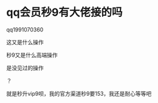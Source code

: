# qq会员秒9有大佬接的吗


qq1991070360

<img src="static/image/smiley/yct/006.gif" smilieid="32" border="0" alt="" />这又是什么操作

秒9又是什么高端操作

是没见过的操作<img id="aimg_VxXf9" onclick="zoom(this, this.src, 0, 0, 0)" class="zoom" src="https://cdn.jsdelivr.net/gh/hishis/forum-master/public/images/patch.gif" onmouseover="img_onmouseoverfunc(this)" onload="thumbImg(this)" border="0" alt="" />

？

就是秒升vip9呗，我的官方渠道秒9要153，我还是耐心等等吧<img src="static/image/smiley/default/lol.gif" smilieid="12" border="0" alt="" /><img src="static/image/smiley/default/lol.gif" smilieid="12" border="0" alt="" /><img src="static/image/smiley/default/lol.gif" smilieid="12" border="0" alt="" />
